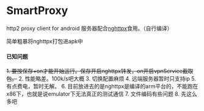 SmartProxy
==========

http2 proxy client for android
服务器配合[nghttpx](https://github.com/nghttp2/nghttp2)食用。（自行编译）

简单粗暴将nghttpx打包进apk中

#### 已知问题
~~1. 要按保存+on才能开始运行。保存开启nghttpx转发，on开启vpnService截取包。~~
2. 性能略差。100k/s吧大概
3. 切换配置麻烦
4. 远端服务器暂时只支持ip
5. 有点费电，暂时无解。
6. 目前放进去的是nghttpx是编译的arm平台的，不能跑在x86下，也就是说emulator下无法真正的测试通信
7. 文件编码有些问题
8. 先这么多吧
